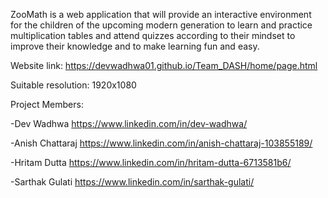 ZooMath is a web application that will provide an interactive environment for the children of the upcoming modern generation to learn and practice multiplication tables and attend quizzes according to their mindset to improve their knowledge and to make learning fun and easy.


Website link: https://devwadhwa01.github.io/Team_DASH/home/page.html


Suitable resolution: 1920x1080


Project Members:

-Dev Wadhwa https://www.linkedin.com/in/dev-wadhwa/

-Anish Chattaraj https://www.linkedin.com/in/anish-chattaraj-103855189/

-Hritam Dutta https://www.linkedin.com/in/hritam-dutta-6713581b6/

-Sarthak Gulati https://www.linkedin.com/in/sarthak-gulati/
